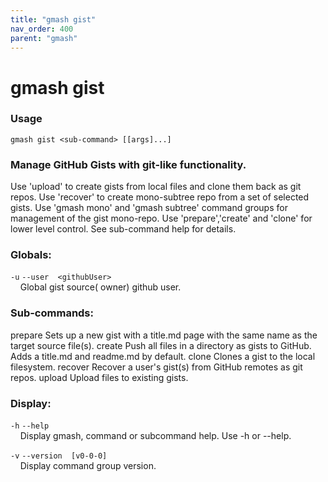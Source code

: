 ```yaml
---
title: "gmash gist"
nav_order: 400
parent: "gmash"
---
```


# gmash gist

### Usage
`gmash gist <sub-command> [[args]...]`

### Manage GitHub Gists with git-like functionality.
Use 'upload' to create gists from local files and clone them back as git   repos.
Use 'recover' to create mono-subtree repo from a set of selected gists.
Use 'gmash mono' and 'gmash subtree' command groups for management of the  gist mono-repo.
Use 'prepare','create' and 'clone' for lower level control. See sub-command  help for details.

### Globals:
`-u`  `--user  <githubUser>` \
&nbsp;&nbsp;&nbsp;&nbsp;Global gist source(  owner) github user.

### Sub-commands:
prepare                               Sets up a new gist with a title.md page with the same name as the   target source file(s).
create                                Push all files in a directory as gists to GitHub. Adds a title.md   and readme.md by default.
clone                                 Clones a gist to the local filesystem.
recover                               Recover a user's gist(s) from GitHub remotes as git repos.
upload                                Upload files to existing gists.

### Display:
`-h`  `--help` \
&nbsp;&nbsp;&nbsp;&nbsp;Display gmash, command or subcommand help. Use -h or --help.

`-v`  `--version  [v0-0-0]` \
&nbsp;&nbsp;&nbsp;&nbsp;Display command group version.
